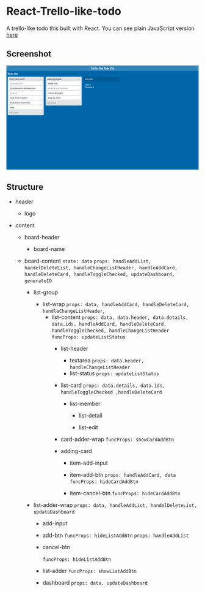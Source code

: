 # React-Trello-like-todo

A trello-like todo this built with React. You can see plain JavaScript version [here](https://github.com/HcwXd/Trello-like-Todo-list)

## Screenshot

![img](https://github.com/HcwXd/React-Trello-like-todo/blob/master/Demo%20Screenshot.png?raw=true)

## Structure

  - header

    - logo

  - content

    - board-header

      - board-name

    - board-content
       `state: data`
       `props: handleAddList, handelDeleteList, handleChangeListHeader, handleAddCard, handleDeleteCard, handleToggleChecked, updateDashboard, generateID` 

         - list-group

           - list-wrap
             `props: data, handleAddCard, handleDeleteCard, handleChangeListHeader`, 
             - list-content
               `props: data, data.header, data.details, data.ids, handleAddCard, handleDeleteCard, handleToggleChecked, handleChangeListHeader `
               `funcProps: updateListStatus `
               - list-header

                 - textarea
                   `props: data.header, handleChangeListHeader`
                 - list-status
                   `props: updateListStatus`

               - list-card
                 `props: data.details, data.ids, handleToggleChecked ,handleDeleteCard `
                 - list-member

                   - list-detail

                   - list-edit

               - card-adder-wrap
                 `funcProps: showCardAddBtn`

               - adding-card

                 - item-add-input

                 - item-add-btn
                   `props: handleAddCard, data `
                   `funcProps: hideCardAddBtn`

                 - item-cancel-btn
                   `funcProps: hideCardAddBtn`

         - list-adder-wrap
           `props: data, handleAddList, handelDeleteList, updateDashboard`

           - add-input

           - add-btn
             `funcProps: hideListAddBtn`
             `props: handleAddList`

           - cancel-btn

             `funcProps: hideListAddBtn`

           - list-adder
             `funcProps: showListAddBtn`

           - dashboard
             `props: data, updateDashboard`


